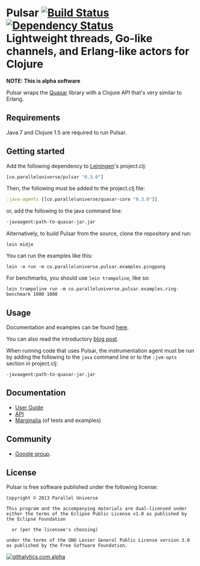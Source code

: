 # Pulsar [![Build Status](https://travis-ci.org/puniverse/pulsar.png?branch=master)](https://travis-ci.org/puniverse/pulsar) [![Dependency Status](http://www.versioneye.com/user/projects/526692ea632bac3a0f000110/badge.png)](http://www.versioneye.com/user/projects/526692ea632bac3a0f000110)<br/>Lightweight threads, Go-like channels, and Erlang-like actors for Clojure

**NOTE: This is alpha software**

Pulsar wraps the [Quasar](https://github.com/puniverse/quasar) library with a Clojure API that's very similar to Erlang.

## Requirements

Java 7 and Clojure 1.5 are required to run Pulsar.

## Getting started

Add the following dependency to [Leiningen](http://github.com/technomancy/leiningen/)'s project.clj:

```clojure
[co.paralleluniverse/pulsar "0.3.0"]
```

Then, the following must be added to the project.clj file:

~~~ clojure
:java-agents [[co.paralleluniverse/quasar-core "0.3.0"]]
~~~

or, add the following to the java command line:

~~~ sh
-javaagent:path-to-quasar-jar.jar
~~~

Alternatively, to build Pulsar from the source, clone the repository and run:

```
lein midje
```

You can run the examples like this:

```
lein -o run -m co.paralleluniverse.pulsar.examples.pingpong
```

For benchmarks, you should use `lein trampoline`, like so:

```
lein trampoline run -m co.paralleluniverse.pulsar.examples.ring-benchmark 1000 1000
```

## Usage

Documentation and examples can be found [here](http://puniverse.github.io/pulsar/).

You can also read the introductory [blog post](http://blog.paralleluniverse.co/post/49445260575/quasar-pulsar).

When running code that uses Pulsar, the instrumentation agent must be run by adding the following
to the `java` command line
or to the `:jvm-opts` section in project.clj:

```
-javaagent:path-to-quasar-jar.jar
```

## Documentation

* [User Guide](http://puniverse.github.io/pulsar/)
* [API](http://puniverse.github.io/pulsar/api/)
* [Marginalia](http://puniverse.github.io/pulsar/uberdoc.html) (of tests and examples)

## Community

* [Google group](https://groups.google.com/forum/?fromgroups#!forum/quasar-pulsar-user).

## License

Pulsar is free software published under the following license:


```
Copyright © 2013 Parallel Universe

This program and the accompanying materials are dual-licensed under
either the terms of the Eclipse Public License v1.0 as published by
the Eclipse Foundation

  or (per the licensee's choosing)

under the terms of the GNU Lesser General Public License version 3.0
as published by the Free Software Foundation.
```

[![githalytics.com alpha](https://cruel-carlota.gopagoda.com/6f172ebdf11f5b084127c9470cc7c887 "githalytics.com")](http://githalytics.com/puniverse/pulsar)
